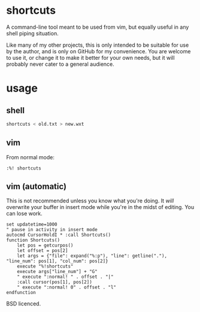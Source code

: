 # shortcuts

A command-line tool meant to be used from vim, but equally useful in any shell piping situation.

Like many of my other projects, this is only intended to be suitable for use by the author, and is only on GitHub for my convenience. You are welcome to use it, or change it to make it better for your own needs, but it will probably never cater to a general audience.

# usage

## shell

```bash
shortcuts < old.txt > new.wxt
```

## vim 

From normal mode:

`:%! shortcuts`

## vim (automatic)

This is not recommended unless you know what you're doing. It _will_ overwrite your buffer in insert mode while you're in the midst of editing. You can lose work.

```vim
set updatetime=1000 
" pause in activity in insert mode
autocmd CursorHoldI * :call Shortcuts()
function Shortcuts()
    let pos = getcurpos()
    let offset = pos[2] 
    let args = {"file": expand("%:p"), "line": getline("."), "line_num": pos[1], "col_num": pos[2]}
    execute "%!shortcuts"
    execute args["line_num"] + "G"
    " execute ":normal! " . offset . "|"
    :call cursor(pos[1], pos[2]) 
    " execute ":normal! 0" . offset . "l"
endfunction
```

BSD licenced.
